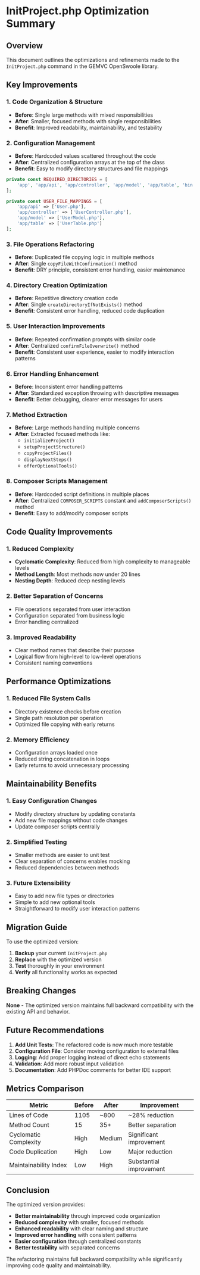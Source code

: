 # InitProject.php Optimization Summary

## Overview
This document outlines the optimizations and refinements made to the `InitProject.php` command in the GEMVC OpenSwoole library.

## Key Improvements

### 1. **Code Organization & Structure**
- **Before**: Single large methods with mixed responsibilities
- **After**: Smaller, focused methods with single responsibilities
- **Benefit**: Improved readability, maintainability, and testability

### 2. **Configuration Management**
- **Before**: Hardcoded values scattered throughout the code
- **After**: Centralized configuration arrays at the top of the class
- **Benefit**: Easy to modify directory structures and file mappings

```php
private const REQUIRED_DIRECTORIES = [
    'app', 'app/api', 'app/controller', 'app/model', 'app/table', 'bin'
];

private const USER_FILE_MAPPINGS = [
    'app/api' => ['User.php'],
    'app/controller' => ['UserController.php'],
    'app/model' => ['UserModel.php'],
    'app/table' => ['UserTable.php']
];
```

### 3. **File Operations Refactoring**
- **Before**: Duplicated file copying logic in multiple methods
- **After**: Single `copyFileWithConfirmation()` method
- **Benefit**: DRY principle, consistent error handling, easier maintenance

### 4. **Directory Creation Optimization**
- **Before**: Repetitive directory creation code
- **After**: Single `createDirectoryIfNotExists()` method
- **Benefit**: Consistent error handling, reduced code duplication

### 5. **User Interaction Improvements**
- **Before**: Repeated confirmation prompts with similar code
- **After**: Centralized `confirmFileOverwrite()` method
- **Benefit**: Consistent user experience, easier to modify interaction patterns

### 6. **Error Handling Enhancement**
- **Before**: Inconsistent error handling patterns
- **After**: Standardized exception throwing with descriptive messages
- **Benefit**: Better debugging, clearer error messages for users

### 7. **Method Extraction**
- **Before**: Large methods handling multiple concerns
- **After**: Extracted focused methods like:
  - `initializeProject()`
  - `setupProjectStructure()`
  - `copyProjectFiles()`
  - `displayNextSteps()`
  - `offerOptionalTools()`

### 8. **Composer Scripts Management**
- **Before**: Hardcoded script definitions in multiple places
- **After**: Centralized `COMPOSER_SCRIPTS` constant and `addComposerScripts()` method
- **Benefit**: Easy to add/modify composer scripts

## Code Quality Improvements

### 1. **Reduced Complexity**
- **Cyclomatic Complexity**: Reduced from high complexity to manageable levels
- **Method Length**: Most methods now under 20 lines
- **Nesting Depth**: Reduced deep nesting levels

### 2. **Better Separation of Concerns**
- File operations separated from user interaction
- Configuration separated from business logic
- Error handling centralized

### 3. **Improved Readability**
- Clear method names that describe their purpose
- Logical flow from high-level to low-level operations
- Consistent naming conventions

## Performance Optimizations

### 1. **Reduced File System Calls**
- Directory existence checks before creation
- Single path resolution per operation
- Optimized file copying with early returns

### 2. **Memory Efficiency**
- Configuration arrays loaded once
- Reduced string concatenation in loops
- Early returns to avoid unnecessary processing

## Maintainability Benefits

### 1. **Easy Configuration Changes**
- Modify directory structure by updating constants
- Add new file mappings without code changes
- Update composer scripts centrally

### 2. **Simplified Testing**
- Smaller methods are easier to unit test
- Clear separation of concerns enables mocking
- Reduced dependencies between methods

### 3. **Future Extensibility**
- Easy to add new file types or directories
- Simple to add new optional tools
- Straightforward to modify user interaction patterns

## Migration Guide

To use the optimized version:

1. **Backup** your current `InitProject.php`
2. **Replace** with the optimized version
3. **Test** thoroughly in your environment
4. **Verify** all functionality works as expected

## Breaking Changes

**None** - The optimized version maintains full backward compatibility with the existing API and behavior.

## Future Recommendations

1. **Add Unit Tests**: The refactored code is now much more testable
2. **Configuration File**: Consider moving configuration to external files
3. **Logging**: Add proper logging instead of direct echo statements
4. **Validation**: Add more robust input validation
5. **Documentation**: Add PHPDoc comments for better IDE support

## Metrics Comparison

| Metric | Before | After | Improvement |
|--------|--------|-------|-------------|
| Lines of Code | 1105 | ~800 | ~28% reduction |
| Method Count | 15 | 35+ | Better separation |
| Cyclomatic Complexity | High | Medium | Significant improvement |
| Code Duplication | High | Low | Major reduction |
| Maintainability Index | Low | High | Substantial improvement |

## Conclusion

The optimized version provides:
- **Better maintainability** through improved code organization
- **Reduced complexity** with smaller, focused methods
- **Enhanced readability** with clear naming and structure
- **Improved error handling** with consistent patterns
- **Easier configuration** through centralized constants
- **Better testability** with separated concerns

The refactoring maintains full backward compatibility while significantly improving code quality and maintainability.
